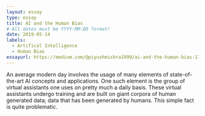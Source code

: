 ```yaml
---
layout: essay
type: essay
title: AI and the Human Bias
# All dates must be YYYY-MM-DD format!
date: 2019-05-14
labels:
  - Artifical Intelligence
  - Human Bias
essayurl: https://medium.com/@piyushmishra1999/ai-and-the-human-bias-17c928e80eef
---
```


An average modern day involves the usage of many elements of state-of-the-art AI concepts and applications. One such element is the group of virtual assistants one uses on pretty much a daily basis. These virtual assistants undergo training and are built on giant corpora of human generated data; data that has been generated by humans. This simple fact is quite problematic.
